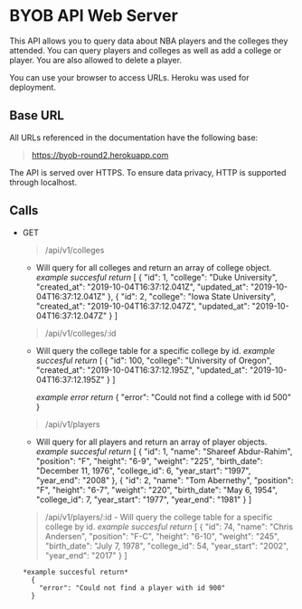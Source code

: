 # BYOB API Web Server
  This API allows you to query data about NBA players and the colleges they attended.  You can query players and colleges as well as add a college or player.  You are also allowed to delete a player.  

  You can use your browser to access URLs. Heroku was used for deployment. 

## Base URL

  All URLs referenced in the documentation have the following base: 

  > https://byob-round2.herokuapp.com

  The API is served over HTTPS. To ensure data privacy, HTTP is supported through localhost.

## Calls 

  * GET
    > /api/v1/colleges
      - Will query for all colleges and return an array of     college object.
        *example succesful return* 
          [
            {
              "id": 1,
              "college": "Duke University",
              "created_at": "2019-10-04T16:37:12.041Z",
              "updated_at": "2019-10-04T16:37:12.041Z"
            }, 
            {
              "id": 2,
              "college": "Iowa State University",
              "created_at": "2019-10-04T16:37:12.047Z",
              "updated_at": "2019-10-04T16:37:12.047Z"
            }
          ]

    > /api/v1/colleges/:id
      - Will query the college table for a specific college by id.
        *example succesful return*
          [
            {
              "id": 100,
              "college": "University of Oregon",
              "created_at": "2019-10-04T16:37:12.195Z",
              "updated_at": "2019-10-04T16:37:12.195Z"
            }
          ]

        *example error return*
          {
            "error": "Could not find a college with id 500"
          }

    > /api/v1/players
      - Will query for all players and return an array of player objects.  
        *example succesful return*
          [
            {
              "id": 1,
              "name": "Shareef Abdur-Rahim",
              "position": "F",
              "height": "6-9",
              "weight": "225",
              "birth_date": "December 11, 1976",
              "college_id": 6,
              "year_start": "1997",
              "year_end": "2008"
            },
            {
              "id": 2,
              "name": "Tom Abernethy",
              "position": "F",
              "height": "6-7",
              "weight": "220",
              "birth_date": "May 6, 1954",
              "college_id": 7,
              "year_start": "1977",
              "year_end": "1981"
            }
          ]

      > /api/v1/players/:id
        - Will query the college table for a specific college by id.
          *example succesful return*
            [
              {
                "id": 74,
                "name": "Chris Andersen",
                "position": "F-C",
                "height": "6-10",
                "weight": "245",
                "birth_date": "July 7, 1978",
                "college_id": 54,
                "year_start": "2002",
                "year_end": "2017"
              }
            ]
        
        *example succesful return*
          {
            "error": "Could not find a player with id 900"
          }
